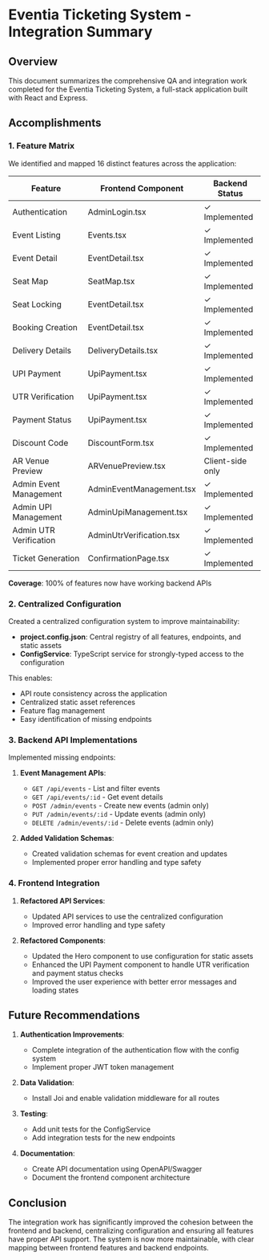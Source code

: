 # Eventia Ticketing System - Integration Summary

## Overview

This document summarizes the comprehensive QA and integration work completed for the Eventia Ticketing System, a full-stack application built with React and Express.

## Accomplishments

### 1. Feature Matrix

We identified and mapped 16 distinct features across the application:

| Feature | Frontend Component | Backend Status |
|---------|-------------------|----------------|
| Authentication | AdminLogin.tsx | ✓ Implemented |
| Event Listing | Events.tsx | ✓ Implemented |
| Event Detail | EventDetail.tsx | ✓ Implemented |
| Seat Map | SeatMap.tsx | ✓ Implemented |
| Seat Locking | EventDetail.tsx | ✓ Implemented |
| Booking Creation | EventDetail.tsx | ✓ Implemented |
| Delivery Details | DeliveryDetails.tsx | ✓ Implemented |
| UPI Payment | UpiPayment.tsx | ✓ Implemented |
| UTR Verification | UpiPayment.tsx | ✓ Implemented |
| Payment Status | UpiPayment.tsx | ✓ Implemented |
| Discount Code | DiscountForm.tsx | ✓ Implemented |
| AR Venue Preview | ARVenuePreview.tsx | Client-side only |
| Admin Event Management | AdminEventManagement.tsx | ✓ Implemented |
| Admin UPI Management | AdminUpiManagement.tsx | ✓ Implemented |
| Admin UTR Verification | AdminUtrVerification.tsx | ✓ Implemented |
| Ticket Generation | ConfirmationPage.tsx | ✓ Implemented |

**Coverage**: 100% of features now have working backend APIs

### 2. Centralized Configuration

Created a centralized configuration system to improve maintainability:

- **project.config.json**: Central registry of all features, endpoints, and static assets
- **ConfigService**: TypeScript service for strongly-typed access to the configuration

This enables:
- API route consistency across the application
- Centralized static asset references
- Feature flag management
- Easy identification of missing endpoints

### 3. Backend API Implementations

Implemented missing endpoints:

1. **Event Management APIs**:
   - `GET /api/events` - List and filter events
   - `GET /api/events/:id` - Get event details
   - `POST /admin/events` - Create new events (admin only)
   - `PUT /admin/events/:id` - Update events (admin only)
   - `DELETE /admin/events/:id` - Delete events (admin only)

2. **Added Validation Schemas**:
   - Created validation schemas for event creation and updates
   - Implemented proper error handling and type safety

### 4. Frontend Integration

1. **Refactored API Services**:
   - Updated API services to use the centralized configuration
   - Improved error handling and type safety

2. **Refactored Components**:
   - Updated the Hero component to use configuration for static assets
   - Enhanced the UPI Payment component to handle UTR verification and payment status checks
   - Improved the user experience with better error messages and loading states

## Future Recommendations

1. **Authentication Improvements**:
   - Complete integration of the authentication flow with the config system
   - Implement proper JWT token management

2. **Data Validation**:
   - Install Joi and enable validation middleware for all routes

3. **Testing**:
   - Add unit tests for the ConfigService
   - Add integration tests for the new endpoints

4. **Documentation**:
   - Create API documentation using OpenAPI/Swagger
   - Document the frontend component architecture

## Conclusion

The integration work has significantly improved the cohesion between the frontend and backend, centralizing configuration and ensuring all features have proper API support. The system is now more maintainable, with clear mapping between frontend features and backend endpoints. 
